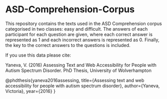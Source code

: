 # ASD-Comprehension-Corpus

This repository contains the texts used in the ASD Comprehension corpus categorised in two classes: easy and difficult. The answers of each participant for each question are given, where each correct answer is represented as 1 and each incorrect answers is represented as 0. Finally, the key to the correct answers to the questions is included.

If you use this data please cite:

Yaneva, V. (2016) Assessing Text and Web Accessibility for People with Autism Spectrum Disorder. PhD Thesis, University of Wolverhampton

@phdthesis{yaneva2016assessing,
  title={Assessing text and web accessibility for people with autism spectrum disorder},
  author={Yaneva, Victoria},
  year={2016}
}
